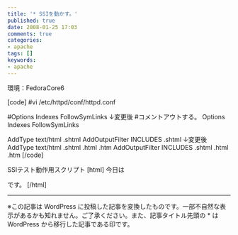 ```yaml
---
title: '* SSIを動かす。'
published: true
date: 2008-01-25 17:03
comments: true
categories:
- apache
tags: []
keywords:
- apache
---
```

環境：FedoraCore6

[code]
#vi /etc/httpd/conf/httpd.conf

#Options Indexes FollowSymLinks
↓変更後
#コメントアウトする。
Options Indexes FollowSymLinks

AddType text/html .shtml
AddOutputFilter INCLUDES .shtml
↓変更後
AddType text/html .shtml .html .htm
AddOutputFilter INCLUDES .shtml .html .htm
[/code]

SSIテスト動作用スクリプト
[html]
今日は
<!--#config timefmt="%a, %b %d, %Y" -->
<!--#echo var="DATE_LOCAL" -->
です。
[/html]

---
※この記事は WordPress に投稿した記事を変換したものです。一部不自然な表示があるかも知れません。ご了承ください。また、記事タイトル先頭の * は WordPress から移行した記事である印です。
